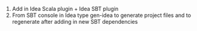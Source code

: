 1. Add in Idea Scala plugin + Idea SBT plugin
2. From SBT console in Idea type gen-idea to generate project files and to regenerate after adding in new SBT dependencies